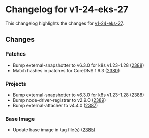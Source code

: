 # Changelog for v1-24-eks-27

This changelog highlights the changes for [v1-24-eks-27](https://github.com/aws/eks-distro/tree/v1-24-eks-27).

## Changes

### Patches
* Bump external-snapshotter to v6.3.0 for k8s v1.23-1.28 ([2388](https://github.com/aws/eks-distro/pull/2388))
* Match hashes in patches for CoreDNS 1.9.3 ([2380](https://github.com/aws/eks-distro/pull/2380))

### Projects
* Bump external-snapshotter to v6.3.0 for k8s v1.23-1.28 ([2388](https://github.com/aws/eks-distro/pull/2388))
* Bump node-driver-registrar to v2.9.0 ([2389](https://github.com/aws/eks-distro/pull/2389))
* Bump external-attacher to v4.4.0 ([2387](https://github.com/aws/eks-distro/pull/2387))

### Base Image
* Update base image in tag file(s) ([2385](https://github.com/aws/eks-distro/pull/2385))


